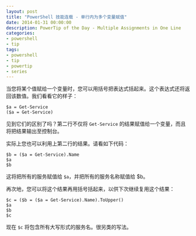 ```yaml
---
layout: post
title: "PowerShell 技能连载 - 单行内为多个变量赋值"
date: 2014-01-31 00:00:00
description: PowerTip of the Day - Multiple Assignments in One Line
categories:
- powershell
- tip
tags:
- powershell
- tip
- powertip
- series
---
```

当您将某个值赋给一个变量时，您可以用括号把表达式括起来。这个表达式还将返回该数值。我们看看它的样子：

	$a = Get-Service
	($a = Get-Service)

见到它们的区别了吗？第二行不仅将 `Get-Service` 的结果赋值给一个变量，而且将把结果输出至控制台。

实际上您也可以利用上第二行的结果。请看如下代码：

	$b = ($a = Get-Service).Name
	$a
	$b

这将把所有的服务赋值给 `$a`，并把所有的服务名称赋值给 $b。

再次地，您可以将这个结果再用括号括起来，以供下次继续复用这个结果：

	$c = ($b = ($a = Get-Service).Name).ToUpper()
	$a
	$b
	$c

现在 `$c` 将包含所有大写形式的服务名。很另类的写法。

<!--本文国际来源：[Multiple Assignments in One Line](http://community.idera.com/powershell/powertips/b/tips/posts/multiple-assignments-in-one-line)-->
